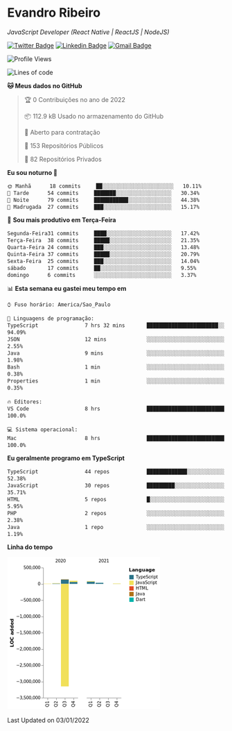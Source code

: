# Evandro **Ribeiro**

*JavaScript Developer (React Native | ReactJS | NodeJS)*

[![Twitter Badge](https://img.shields.io/badge/-@ribeiroevandro-201B2D?style=flat-square&labelColor=201B2D&logo=twitter&logoColor=white&link=https://twitter.com/ribeiroevandro)](https://twitter.com/ribeiroevandro) 
[![Linkedin Badge](https://img.shields.io/badge/-Evandro%20Ribeiro-201B2D?style=flat-square&logo=Linkedin&logoColor=white&link=https://www.linkedin.com/in/ribeiroevandro)](https://www.linkedin.com/in/ribeiroevandro) 
[![Gmail Badge](https://img.shields.io/badge/-oi@ribeiroevandro.com.br-201B2D?style=flat-square&logo=Gmail&logoColor=white&link=mailto:oi@ribeiroevandro.com.br)](mailto:oi@ribeiroevandro.com.br)


<!--START_SECTION:waka-->
![Profile Views](http://img.shields.io/badge/Visualizac%C3%B5es%20do%20perfil-0-blue)

![Lines of code](https://img.shields.io/badge/Desde%20o%20Hello%20World%20eu%20escrevi--3%20Million%20linhas%20de%20c%C3%B3digo-blue)

**🐱 Meus dados no GitHub** 

> 🏆 0 Contribuições no ano de 2022
 > 
> 📦 112.9 kB Usado no armazenamento do GitHub 
 > 
> 💼 Aberto para contratação
 > 
> 📜 153 Repositórios Públicos 
 > 
> 🔑 82 Repositórios Privados  
 > 
**Eu sou noturno 🦉** 

```text
🌞 Manhã      18 commits     ██░░░░░░░░░░░░░░░░░░░░░░░   10.11% 
🌆 Tarde      54 commits     ███████░░░░░░░░░░░░░░░░░░   30.34% 
🌃 Noite      79 commits     ███████████░░░░░░░░░░░░░░   44.38% 
🌙 Madrugada  27 commits     ███░░░░░░░░░░░░░░░░░░░░░░   15.17%

```
📅 **Sou mais produtivo em Terça-Feira** 

```text
Segunda-Feira31 commits     ████░░░░░░░░░░░░░░░░░░░░░   17.42% 
Terça-Feira  38 commits     █████░░░░░░░░░░░░░░░░░░░░   21.35% 
Quarta-Feira 24 commits     ███░░░░░░░░░░░░░░░░░░░░░░   13.48% 
Quinta-Feira 37 commits     █████░░░░░░░░░░░░░░░░░░░░   20.79% 
Sexta-Feira  25 commits     ███░░░░░░░░░░░░░░░░░░░░░░   14.04% 
sábado       17 commits     ██░░░░░░░░░░░░░░░░░░░░░░░   9.55% 
domingo      6 commits      ░░░░░░░░░░░░░░░░░░░░░░░░░   3.37%

```


📊 **Esta semana eu gastei meu tempo em** 

```text
⌚︎ Fuso horário: America/Sao_Paulo

💬 Linguagens de programação: 
TypeScript               7 hrs 32 mins       ███████████████████████░░   94.09% 
JSON                     12 mins             ░░░░░░░░░░░░░░░░░░░░░░░░░   2.55% 
Java                     9 mins              ░░░░░░░░░░░░░░░░░░░░░░░░░   1.98% 
Bash                     1 min               ░░░░░░░░░░░░░░░░░░░░░░░░░   0.38% 
Properties               1 min               ░░░░░░░░░░░░░░░░░░░░░░░░░   0.35%

🔥 Editores: 
VS Code                  8 hrs               █████████████████████████   100.0%

💻 Sistema operacional: 
Mac                      8 hrs               █████████████████████████   100.0%

```

**Eu geralmente programo em TypeScript** 

```text
TypeScript               44 repos            █████████████░░░░░░░░░░░░   52.38% 
JavaScript               30 repos            █████████░░░░░░░░░░░░░░░░   35.71% 
HTML                     5 repos             █░░░░░░░░░░░░░░░░░░░░░░░░   5.95% 
PHP                      2 repos             ░░░░░░░░░░░░░░░░░░░░░░░░░   2.38% 
Java                     1 repo              ░░░░░░░░░░░░░░░░░░░░░░░░░   1.19%

```


**Linha do tempo**

![Chart not found](https://raw.githubusercontent.com/ribeiroevandro/ribeiroevandro/master/charts/bar_graph.png) 


 Last Updated on 03/01/2022
<!--END_SECTION:waka-->

